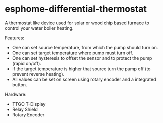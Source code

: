 # esphome-differential-thermostat

A thermostat like device used for solar or wood chip based furnace to control your water boiler heating.

Features:

- One can set source temperature, from which the pump should turn on.
- One can set target temperature where pump must turn off.
- One can set hysteresis to offset the sensor and to protect the pump (rapid on/off).
- If the target temperature is higher that source turn the pump off (to prevent reverse heating).
- All values can be set on screen using rotary encoder and a integrated button.

Hardware:
- TTGO T-Display
- Relay Shield
- Rotary Encoder
